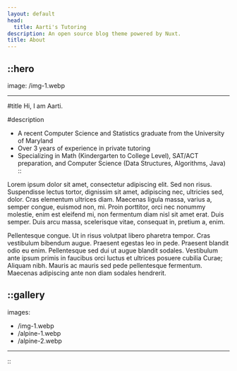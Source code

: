 ```yaml
---
layout: default
head:
  title: Aarti's Tutoring
description: An open source blog theme powered by Nuxt.
title: About
---
```


::hero
---
image: /img-1.webp

---
#title
Hi, I am Aarti.

#description
- A recent Computer Science and Statistics graduate from the University of Maryland
- Over 3 years of experience in private tutoring
- Specializing in Math (Kindergarten to College Level), SAT/ACT preparation, and Computer Science (Data Structures, Algorithms, Java)
::

Lorem ipsum dolor sit amet, consectetur adipiscing elit. Sed non risus. Suspendisse lectus tortor, dignissim sit amet, adipiscing nec, ultricies sed, dolor. Cras elementum ultrices diam. Maecenas ligula massa, varius a, semper congue, euismod non, mi. Proin porttitor, orci nec nonummy molestie, enim est eleifend mi, non fermentum diam nisl sit amet erat. Duis semper. Duis arcu massa, scelerisque vitae, consequat in, pretium a, enim.

Pellentesque congue. Ut in risus volutpat libero pharetra tempor. Cras vestibulum bibendum augue. Praesent egestas leo in pede. Praesent blandit odio eu enim. Pellentesque sed dui ut augue blandit sodales. Vestibulum ante ipsum primis in faucibus orci luctus et ultrices posuere cubilia Curae; Aliquam nibh. Mauris ac mauris sed pede pellentesque fermentum. Maecenas adipiscing ante non diam sodales hendrerit.

::gallery
---
images:
  - /img-1.webp
  - /alpine-1.webp
  - /alpine-2.webp
---
::
